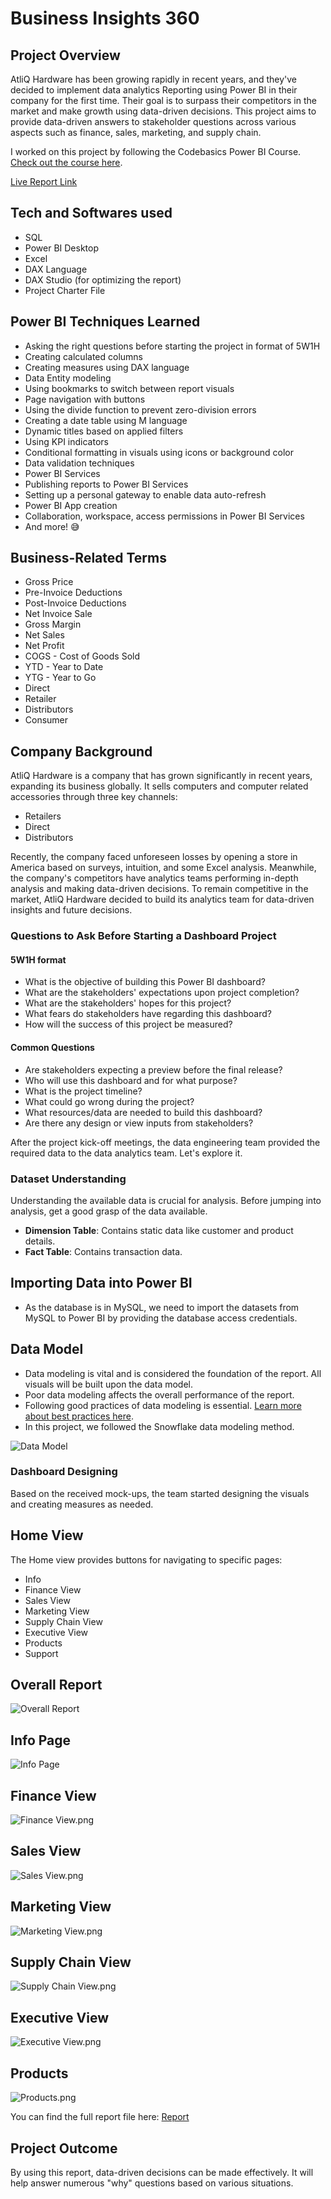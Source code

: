 # Business Insights 360

## Project Overview

AtliQ Hardware has been growing rapidly in recent years, and they've decided to implement data analytics Reporting using Power BI in their company for the first time. Their goal is to surpass their competitors in the market and make growth using data-driven decisions. This project aims to provide data-driven answers to stakeholder questions across various aspects such as finance, sales, marketing, and supply chain.

I worked on this project by following the Codebasics Power BI Course. [Check out the course here](https://codebasics.io/courses/power-bi-data-analysis-with-end-to-end-project).

[Live Report Link](https://app.powerbi.com/view?r=eyJrIjoiYWIwN2VkNGMtYjVmMC00MjczLWI4ODQtNjE2OTlkMjVmMmI0IiwidCI6ImM2ZTU0OWIzLTVmNDUtNDAzMi1hYWU5LWQ0MjQ0ZGM1YjJjNCJ9)

## Tech and Softwares used

- SQL
- Power BI Desktop
- Excel
- DAX Language
- DAX Studio (for optimizing the report)
- Project Charter File

## Power BI Techniques Learned

- Asking the right questions before starting the project in format of 5W1H
- Creating calculated columns
- Creating measures using DAX language
- Data Entity modeling
- Using bookmarks to switch between report visuals
- Page navigation with buttons
- Using the divide function to prevent zero-division errors
- Creating a date table using M language
- Dynamic titles based on applied filters
- Using KPI indicators
- Conditional formatting in visuals using icons or background color
- Data validation techniques
- Power BI Services
- Publishing reports to Power BI Services
- Setting up a personal gateway to enable data auto-refresh
- Power BI App creation
- Collaboration, workspace, access permissions in Power BI Services
- And more! 😅

## Business-Related Terms

- Gross Price
- Pre-Invoice Deductions
- Post-Invoice Deductions
- Net Invoice Sale
- Gross Margin
- Net Sales
- Net Profit
- COGS - Cost of Goods Sold
- YTD - Year to Date
- YTG - Year to Go
- Direct
- Retailer
- Distributors
- Consumer

## Company Background

AtliQ Hardware is a company that has grown significantly in recent years, expanding its business globally. It sells computers and computer related accessories through three key channels:

- Retailers
- Direct
- Distributors

Recently, the company faced unforeseen losses by opening a store in America based on surveys, intuition, and some Excel analysis. Meanwhile, the company's competitors have analytics teams performing in-depth analysis and making data-driven decisions. To remain competitive in the market, AtliQ Hardware decided to build its analytics team for data-driven insights and future decisions.

### Questions to Ask Before Starting a Dashboard Project
 #### 5W1H format
- What is the objective of building this Power BI dashboard?
- What are the stakeholders' expectations upon project completion?
- What are the stakeholders' hopes for this project?
- What fears do stakeholders have regarding this dashboard?
- How will the success of this project be measured?
#### Common Questions
- Are stakeholders expecting a preview before the final release?
- Who will use this dashboard and for what purpose?
- What is the project timeline?
- What could go wrong during the project?
- What resources/data are needed to build this dashboard?
- Are there any design or view inputs from stakeholders?

After the project kick-off meetings, the data engineering team provided the required data to the data analytics team. Let's explore it.

### Dataset Understanding

Understanding the available data is crucial for analysis. Before jumping into analysis, get a good grasp of the data available.

- **Dimension Table**: Contains static data like customer and product details.
- **Fact Table**: Contains transaction data.

## Importing Data into Power BI

- As the database is in MySQL, we need to import the datasets from MySQL to Power BI by providing the database access credentials.

## Data Model

- Data modeling is vital and is considered the foundation of the report. All visuals will be built upon the data model.
- Poor data modeling affects the overall performance of the report.
- Following good practices of data modeling is essential. [Learn more about best practices here](https://addendanalytics.com/blog/data-modelling-best-practices/).
- In this project, we followed the Snowflake data modeling method.

![Data Model](https:.png)

### Dashboard Designing

Based on the received mock-ups, the team started designing the visuals and creating measures as needed.

## Home View

The Home view provides buttons for navigating to specific pages:

- Info
- Finance View
- Sales View
- Marketing View
- Supply Chain View
- Executive View
- Products
- Support

## Overall Report

![Overall Report](https:.gif)

## Info Page

![Info Page]([https:.gif](https://github.com/Subhojit45/Business-Insight-360/blob/main/View/Finance%20View.png))

## Finance View

![Finance View.png](https://github.com/Subhojit45/Business-Insight-360/blob/main/View/Finance%20View.png)

## Sales View

![Sales View.png](https://github.com/Subhojit45/Business-Insight-360/blob/main/View/Sales%20View.png)

## Marketing View

![Marketing View.png](https://github.com/Subhojit45/Business-Insight-360/blob/main/View/Marketing%20View.png)

## Supply Chain View

![Supply Chain View.png](https://github.com/Subhojit45/Business-Insight-360/blob/main/View/Supply%20Chain%20View.png)

## Executive View

![Executive View.png](https://github.com/Subhojit45/Business-Insight-360/blob/main/View/Executive%20View.png )

## Products

![Products.png](https://github.com/Subhojit45/Business-Insight-360/blob/main/View/Products.png)

You can find the full report file here: [Report]([https://github.pbix](https://github.com/Subhojit45/Business-Insight-360/blob/main/360.pbix))

## Project Outcome

By using this report, data-driven decisions can be made effectively. It will help answer numerous "why" questions based on various situations.
